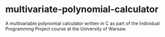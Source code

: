 # multivariate-polynomial-calculator
A multivariable polynomial calculator written in C as part of the Individual Programming Project course at the University of Warsaw.
